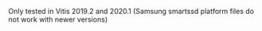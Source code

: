 Only tested in Vitis 2019.2 and 2020.1 (Samsung smartssd platform files do not work with newer versions)
